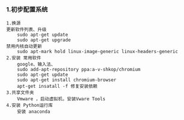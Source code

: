 ### 1.初步配置系统
    1.换源
    更新软件列表、升级
        sudo apt-get update
        sudo apt-get upgrade
    禁用内核自动更新
        sudo apt-mark hold linux-image-generic linux-headers-generic
    2.安装 常用软件
        google、输入法、
        sudo add-apt-repository ppa:a-v-shkop/chromium
        sudo apt-get update
        sudo apt-get install chromium-browser
        apt-get insatall -f 修复安装依赖
    3.共享文件夹
        Vmware ，启动虚拟机，安装Vware Tools
    4.安装 Python运行库
        安装 anaconda